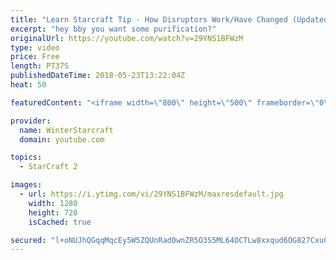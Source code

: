 ```yaml
---
title: "Learn Starcraft Tip - How Disruptors Work/Have Changed (Updated Patch 4.0 2018)"
excerpt: "hey bby you want some purification?"
originalUrl: https://youtube.com/watch?v=29YNS1BFWzM
type: video
price: Free
length: PT37S
publishedDateTime: 2018-05-23T13:22:04Z
heat: 50

featuredContent: "<iframe width=\"800\" height=\"500\" frameborder=\"0\" src=\"https://www.youtube.com/embed/29YNS1BFWzM\" allow=\"accelerometer; autoplay; encrypted-media; gyroscope; picture-in-picture\" allowfullscreen></iframe>"

provider:
  name: WinterStarcraft
  domain: youtube.com

topics:
  - StarCraft 2

images:
  - url: https://i.ytimg.com/vi/29YNS1BFWzM/maxresdefault.jpg
    width: 1280
    height: 720
    isCached: true

secured: "l+oNUJhQGqqMqcEy5W5ZQUnRad0wnZR5O3S5ML64OCTLw8xxqud6OG827CxuGUfH6wOC8ha5BcKtKXS+RvdgEYyuONKzZeH9es4488YjFSUJLm1/QRBW6kQvjOKdsqdKfA8Sa0+SJUm2sSCHdw9CM8WX0f+DTj9zaFE8xHp7gseccBrLp/2L9JthX8rnK3yGZbiVuySdt6FPvoAtgTYWjLYsFLAZFH1q2OGuP8zJiFJhCAuccJV9dPUFvSG/Sp60XgKxcnkrtCL4j5pY0dKFyo2v9lij0dT92HZS1npCxQdVN8Z5YaAicu7N4grdY/2mfowl1XKqLzcjwZt53+40ef0BKoSmi4gZOBdsruQVtRF3ispOOjpNsYdsvbHR7RjACdDcLX+tirnyJzUupRRB51nDCXf34uv2GAD4lKPPFkQ=;yQCAjnFVLv6cn9nhTJtwsA=="
---
```


